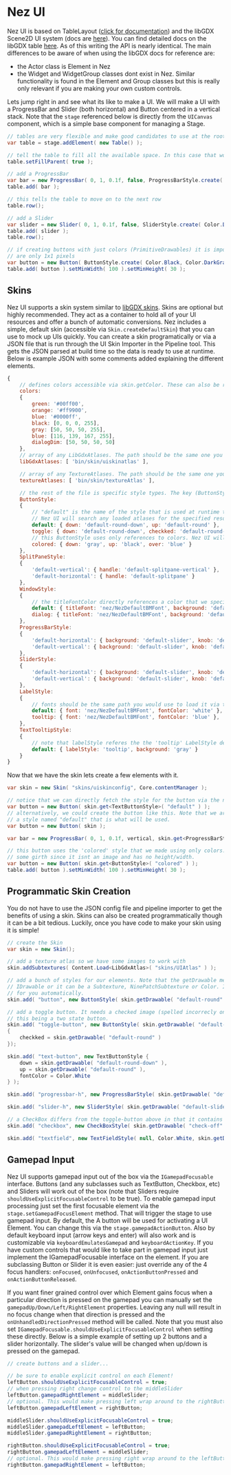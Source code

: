 Nez UI
============
Nez UI is based on TableLayout ([click for documentation](https://github.com/EsotericSoftware/tablelayout/blob/master/README.md)) and the libGDX Scene2D UI system (docs are [here](https://github.com/libgdx/libgdx/wiki/Scene2d.ui)). You can find detailed docs on the libGDX table [here](https://github.com/libgdx/libgdx/wiki/Table). As of this writing the API is nearly identical. The main differences to be aware of when using the libGDX docs for reference are:

- the Actor class is Element in Nez
- the Widget and WidgetGroup classes dont exist in Nez. Similar functionality is found in the Element and Group classes but this is really only relevant if you are making your own custom controls.


Lets jump right in and see what its like to make a UI. We will make a UI with a ProgressBar and Slider (both horizontal) and Button centered in a vertical stack. Note that the `stage` referenced below is directly from the `UICanvas` component, which is a simple base component for managing a Stage.

```csharp
// tables are very flexible and make good candidates to use at the root of your UI. They work much like HTML tables but with more flexibility.
var table = stage.addElement( new Table() );

// tell the table to fill all the available space. In this case that would be the entire screen.
table.setFillParent( true );

// add a ProgressBar
var bar = new ProgressBar( 0, 1, 0.1f, false, ProgressBarStyle.create( Color.Black, Color.White ) );
table.add( bar );

// this tells the table to move on to the next row
table.row();

// add a Slider
var slider = new Slider( 0, 1, 0.1f, false, SliderStyle.create( Color.DarkGray, Color.LightYellow ) );
table.add( slider );
table.row();

// if creating buttons with just colors (PrimitiveDrawables) it is important to explicitly set the minimum size since the colored textures created
// are only 1x1 pixels
var button = new Button( ButtonStyle.create( Color.Black, Color.DarkGray, Color.Green ) );
table.add( button ).setMinWidth( 100 ).setMinHeight( 30 );
```



## Skins
Nez UI supports a skin system similar to [libGDX skins](https://github.com/libgdx/libgdx/wiki/Skin). Skins are optional but highly recommended. They act as a container to hold all of your UI resources and offer a bunch of automatic conversions. Nez includes a simple, default skin (accessible via `Skin.createDefaultSkin`) that you can use to mock up UIs quickly. You can create a skin programatically or via a JSON file that is run through the UI Skin Importer in the Pipeline tool. This gets the JSON parsed at build time so the data is ready to use at runtime. Below is example JSON with some comments added explaining the different elements.

```javascript
{
	// defines colors accessible via skin.getColor. These can also be referenced in actual style definitions below
	colors:
	{
		green: '#00ff00',
		orange: '#ff9900',
		blue: '#0000ff',
		black: [0, 0, 0, 255],
		gray: [50, 50, 50, 255],
		blue: [116, 139, 167, 255],
		dialogDim: [50, 50, 50, 50]
	},
	// array of any LibGdxAtlases. The path should be the same one you would use to load it via the content system.
	libGdxAtlases: [ 'bin/skin/uiskinatlas' ],

	// array of any TextureAtlases. The path should be the same one you would use to load it via the content system.
	textureAtlases: [ 'bin/skin/textureAtlas' ],

	// the rest of the file is specific style types. The key (ButtonStyle here) is the exact class name from the UI element.
	ButtonStyle:
	{
		// "default" is the name of the style that is used at runtime to find it. Any font, color or IDrawable can be specified.
		// Nez UI will search any loaded atlases for the specified resource.
		default: { down: 'default-round-down', up: 'default-round' },
		toggle: { down: 'default-round-down', checkked: 'default-round-down', up: 'default-round' },
		// this ButtonStyle uses only references to colors. Nez UI will handle making appropriate resources at runtime for you.
		colored: { down: 'gray', up: 'black', over: 'blue' }
	},
	SplitPaneStyle:
	{
		'default-vertical': { handle: 'default-splitpane-vertical' },
		'default-horizontal': { handle: 'default-splitpane' }
	},
	WindowStyle:
	{
		// the titleFontColor directly references a color that we specified above in the colors section
		default: { titleFont: 'nez/NezDefaultBMFont', background: 'default-window', titleFontColor: 'white' },
		dialog: { titleFont: 'nez/NezDefaultBMFont', background: 'default-window', titleFontColor: 'white', stageBackground: 'dialogDim' }
	},
	ProgressBarStyle:
	{
		'default-horizontal': { background: 'default-slider', knob: 'default-slider-knob' },
		'default-vertical': { background: 'default-slider', knob: 'default-round-large' }
	},
	SliderStyle:
	{
		'default-horizontal': { background: 'default-slider', knob: 'default-slider-knob' },
		'default-vertical': { background: 'default-slider', knob: 'default-round-large' }
	},
	LabelStyle:
	{
		// fonts should be the same path you would use to load it via the content system
		default: { font: 'nez/NezDefaultBMFont', fontColor: 'white' },
		tooltip: { font: 'nez/NezDefaultBMFont', fontColor: 'blue' },
	},
	TextTooltipStyle:
	{
		// note that labelStyle referes the the 'tooltip' LabelStyle defined above
		default: { labelStyle: 'tooltip', background: 'gray' }
	}
}
```

Now that we have the skin lets create a few elements with it.

```csharp
var skin = new Skin( "skins/uiskinconfig", Core.contentManager );

// notice that we can directly fetch the style for the button via the name we specified in the JSON
var button = new Button( skin.get<TextButtonStyle>( "default" ) );
// alternatively, we could create the button like this. Note that we are just giving it the skin so as long as there is
// a style named "default" that is what will be used.
var button = new Button( skin );

var bar = new ProgressBar( 0, 1, 0.1f, vertical, skin.get<ProgressBarStyle>( "default-vertical" ) );

// this button uses the 'colored' style that we made using only colors. We have to remember to give it
// some girth since it isnt an image and has no height/width.
var button = new Button( skin.get<ButtonStyle>( "colored" ) );
table.add( button ).setMinWidth( 100 ).setMinHeight( 30 );
```


## Programmatic Skin Creation
You do not have to use the JSON config file and pipeline importer to get the benefits of using a skin. Skins can also be created programmatically though it can be a bit tedious. Luckily, once you have code to make your skin using it is simple!


```csharp
// create the Skin
var skin = new Skin();

// add a texture atlas so we have some images to work with
skin.addSubtextures( Content.Load<LibGdxAtlas>( "skins/UIAtlas" ) );

// add a bunch of styles for our elements. Note that the getDrawable method is very flexible. The name passed to it can be any type of
// IDrawable or it can be a Subtexture, NinePatchSubtexture or Color. In the latter case Skin will create and manage the IDrawable
// for you automatically.
skin.add( "button", new ButtonStyle( skin.getDrawable( "default-round" ), skin.getDrawable( "default-round-down" ), null ) );

// add a toggle button. It needs a checked image (spelled incorrecly on purpose due to C# having 'checked' as a reserved word) to trigger
// this being a two state button.
skin.add( "toggle-button", new ButtonStyle( skin.getDrawable( "default-round-down" ), skin.getDrawable( "default-round-down" ), null )
{
	checkked = skin.getDrawable( "default-round" )
});

skin.add( "text-button", new TextButtonStyle {
	down = skin.getDrawable( "default-round-down" ),
	up = skin.getDrawable( "default-round" ),
	fontColor = Color.White
} );

skin.add( "progressbar-h", new ProgressBarStyle( skin.getDrawable( "default-slider" ), skin.getDrawable( "default-slider-knob" ) ) );

skin.add( "slider-h", new SliderStyle( skin.getDrawable( "default-slider" ), skin.getDrawable( "default-slider-knob" ) ) );

// a CheckBox differs from the toggle-button above in that it contains text next to the box
skin.add( "checkbox", new CheckBoxStyle( skin.getDrawable( "check-off" ), skin.getDrawable( "check-on" ), null, Color.White ) );

skin.add( "textfield", new TextFieldStyle( null, Color.White, skin.getDrawable( "cursor" ), skin.getDrawable( "selection" ), skin.getDrawable( "textfield" ) )
```


## Gamepad Input
Nez UI supports gamepad input out of the box via the `IGamepadFocusable` interface. Buttons (and any subclasses such as TextButton, Checkbox, etc) and Sliders will work out of the box (note that Sliders require `shouldUseExplicitFocusableControl` to be true). To enable gamepad input processing just set the first focusable element via the `stage.setGamepadFocusElement` method. That will trigger the stage to use gamepad input. By default, the A button will be used for activating a UI Element. You can change this via the `stage.gamepadActionButton`. Also by default keyboard input (arrow keys and enter) will also work and is customizable via `keyboardEmulatesGamepad` and `keyboardActionKey`. If you have custom controls that would like to take part in gamepad input just implement the IGamepadFocusable interface on the element. If you are subclassing Button or Slider it is even easier: just override any of the 4 focus handlers: `onFocused`, `onUnfocused`, `onActionButtonPressed` and `onActionButtonReleased`.

If you want finer grained control over which Element gains focus when a particular direction is pressed on the gamepad you can manually set the `gamepadUp/Down/Left/RightElement` properties. Leaving any null will result in no focus change when that direction is pressed and the `onUnhandledDirectionPressed` method will be called. Note that you must also set `IGamepadFocusable.shouldUseExplicitFocusableControl` when setting these directly. Below is a simple example of setting up 2 buttons and a slider horizontally. The slider's value will be changed when up/down is pressed on the gamepad.


```csharp
// create buttons and a slider...

// be sure to enable explicit control on each Element!
leftButton.shouldUseExplicitFocusableControl = true;
// when pressing right change control to the middleSlider
leftButton.gamepadRightElement = middleSlider;
// optional. This would make pressing left wrap around to the rightButton
leftButton.gamepadLeftElement = rightButton;

middleSlider.shouldUseExplicitFocusableControl = true;
middleSlider.gamepadLeftElement = leftButton;
middleSlider.gamepadRightElement = rightButton;

rightButton.shouldUseExplicitFocusableControl = true;
rightButton.gamepadLeftElement = middleSlider;
// optional. This would make pressing right wrap around to the leftButton
rightButton.gamepadRightElement = leftButton;

```
